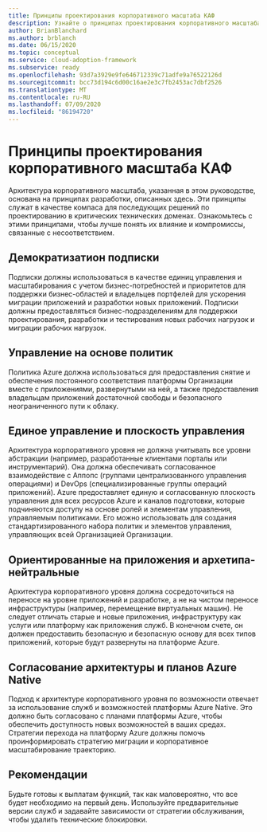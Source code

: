 ```yaml
---
title: Принципы проектирования корпоративного масштаба КАФ
description: Узнайте о принципах проектирования корпоративного масштаба в инфраструктуре внедрения Microsoft Cloud для Azure.
author: BrianBlanchard
ms.author: brblanch
ms.date: 06/15/2020
ms.topic: conceptual
ms.service: cloud-adoption-framework
ms.subservice: ready
ms.openlocfilehash: 93d7a3929e9fe646712339c71adfe9a76522126d
ms.sourcegitcommit: bcc73d194c6d00c16ae2e3c7fb2453ac7dbf2526
ms.translationtype: MT
ms.contentlocale: ru-RU
ms.lasthandoff: 07/09/2020
ms.locfileid: "86194720"
---
```

# <a name="caf-enterprise-scale-design-principles"></a>Принципы проектирования корпоративного масштаба КАФ

Архитектура корпоративного масштаба, указанная в этом руководстве, основана на принципах разработки, описанных здесь. Эти принципы служат в качестве компаса для последующих решений по проектированию в критических технических доменах. Ознакомьтесь с этими принципами, чтобы лучше понять их влияние и компромиссы, связанные с несоответствием.

## <a name="subscription-democratization"></a>Демократизатион подписки

Подписки должны использоваться в качестве единиц управления и масштабирования с учетом бизнес-потребностей и приоритетов для поддержки бизнес-областей и владельцев портфелей для ускорения миграции приложений и разработки новых приложений. Подписки должны предоставляться бизнес-подразделениям для поддержки проектирования, разработки и тестирования новых рабочих нагрузок и миграции рабочих нагрузок.

## <a name="policy-driven-governance"></a>Управление на основе политик

Политика Azure должна использоваться для предоставления снятие и обеспечения постоянного соответствия платформы Организации вместе с приложениями, развернутыми на ней, а также предоставления владельцам приложений достаточной свободы и безопасного неограниченного пути к облаку.

## <a name="single-control-and-management-plane"></a>Единое управление и плоскость управления

<!-- cSpell:ignore AppOps -->

Архитектура корпоративного уровня не должна учитывать все уровни абстракции (например, разработанные клиентами порталы или инструментарий). Она должна обеспечивать согласованное взаимодействие с Аппопс (группами централизованного управления операциями) и DevOps (специализированные группы операций приложений). Azure предоставляет единую и согласованную плоскость управления для всех ресурсов Azure и каналов подготовки, которые подчиняются доступу на основе ролей и элементам управления, управляемым политиками. Его можно использовать для создания стандартизированного набора политик и элементов управления, управляющих всей Организацией Организации.

## <a name="application-centric-and-archetype-neutral"></a>Ориентированные на приложения и архетипа-нейтральные

Архитектура корпоративного уровня должна сосредоточиться на переносе на уровне приложений и разработке, а не на чистом переносе инфраструктуры (например, перемещение виртуальных машин). Не следует отличать старые и новые приложения, инфраструктуру как услуги или платформу как приложения служб. В конечном счете, он должен предоставить безопасную и безопасную основу для всех типов приложений, которые будут развернуты на платформе Azure.

## <a name="aligning-azure-native-design-and-roadmaps"></a>Согласование архитектуры и планов Azure Native

Подход к архитектуре корпоративного уровня по возможности отвечает за использование служб и возможностей платформы Azure Native. Это должно быть согласовано с планами платформы Azure, чтобы обеспечить доступность новых возможностей в ваших средах. Стратегии перехода на платформу Azure должны помочь проинформировать стратегию миграции и корпоративное масштабирование траекторию.

## <a name="recommendations"></a>Рекомендации

Будьте готовы к выплатам функций, так как маловероятно, что все будет необходимо на первый день. Используйте предварительные версии служб и задавайте зависимости от стратегии обслуживания, чтобы удалить технические блокировки.
